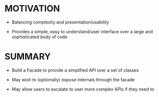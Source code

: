 # MOTIVATION

* Balancing complexity and presentation/usability

* Provides a simple, easy to understand/user interface over a large and sophisticated body of code

# SUMMARY

* Build a Facade to provide a simplified API over a set of classes

* May wish to (optionally) expose internals through the facade

* May allow users to escalate to user more complex APIs if they need to
